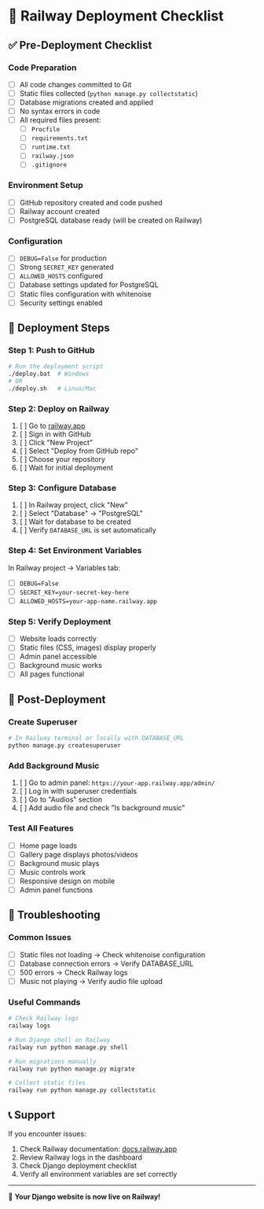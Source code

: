 # 🚂 Railway Deployment Checklist

## ✅ Pre-Deployment Checklist

### Code Preparation
- [ ] All code changes committed to Git
- [ ] Static files collected (`python manage.py collectstatic`)
- [ ] Database migrations created and applied
- [ ] No syntax errors in code
- [ ] All required files present:
  - [ ] `Procfile`
  - [ ] `requirements.txt`
  - [ ] `runtime.txt`
  - [ ] `railway.json`
  - [ ] `.gitignore`

### Environment Setup
- [ ] GitHub repository created and code pushed
- [ ] Railway account created
- [ ] PostgreSQL database ready (will be created on Railway)

### Configuration
- [ ] `DEBUG=False` for production
- [ ] Strong `SECRET_KEY` generated
- [ ] `ALLOWED_HOSTS` configured
- [ ] Database settings updated for PostgreSQL
- [ ] Static files configuration with whitenoise
- [ ] Security settings enabled

## 🚀 Deployment Steps

### Step 1: Push to GitHub
```bash
# Run the deployment script
./deploy.bat  # Windows
# OR
./deploy.sh   # Linux/Mac
```

### Step 2: Deploy on Railway
1. [ ] Go to [railway.app](https://railway.app)
2. [ ] Sign in with GitHub
3. [ ] Click "New Project"
4. [ ] Select "Deploy from GitHub repo"
5. [ ] Choose your repository
6. [ ] Wait for initial deployment

### Step 3: Configure Database
1. [ ] In Railway project, click "New"
2. [ ] Select "Database" → "PostgreSQL"
3. [ ] Wait for database to be created
4. [ ] Verify `DATABASE_URL` is set automatically

### Step 4: Set Environment Variables
In Railway project → Variables tab:
- [ ] `DEBUG=False`
- [ ] `SECRET_KEY=your-secret-key-here`
- [ ] `ALLOWED_HOSTS=your-app-name.railway.app`

### Step 5: Verify Deployment
- [ ] Website loads correctly
- [ ] Static files (CSS, images) display properly
- [ ] Admin panel accessible
- [ ] Background music works
- [ ] All pages functional

## 🔧 Post-Deployment

### Create Superuser
```bash
# In Railway terminal or locally with DATABASE_URL
python manage.py createsuperuser
```

### Add Background Music
1. [ ] Go to admin panel: `https://your-app.railway.app/admin/`
2. [ ] Log in with superuser credentials
3. [ ] Go to "Audios" section
4. [ ] Add audio file and check "Is background music"

### Test All Features
- [ ] Home page loads
- [ ] Gallery page displays photos/videos
- [ ] Background music plays
- [ ] Music controls work
- [ ] Responsive design on mobile
- [ ] Admin panel functions

## 🐛 Troubleshooting

### Common Issues
- [ ] Static files not loading → Check whitenoise configuration
- [ ] Database connection errors → Verify DATABASE_URL
- [ ] 500 errors → Check Railway logs
- [ ] Music not playing → Verify audio file upload

### Useful Commands
```bash
# Check Railway logs
railway logs

# Run Django shell on Railway
railway run python manage.py shell

# Run migrations manually
railway run python manage.py migrate

# Collect static files
railway run python manage.py collectstatic
```

## 📞 Support

If you encounter issues:
1. Check Railway documentation: [docs.railway.app](https://docs.railway.app)
2. Review Railway logs in the dashboard
3. Check Django deployment checklist
4. Verify all environment variables are set correctly

---

🎉 **Your Django website is now live on Railway!**
